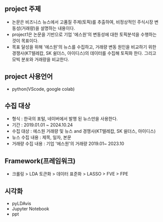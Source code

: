 ## project 주제
- 논문은 비즈니스 뉴스에서 고품질 주제(토픽)를 추출하여, 비정상적인 주식시장 변동성(거래량)을 설명하는 내용이다.
- project1은 논문을 기반으로 기업 '에스원'의 변동성에 대한 토픽분석을 수행하는 것이 목표이다.
- 목표 달성을 위해 '에스원'의 뉴스를 수집하고, 거래량 변동 원인을 비교하기 위한 경쟁사(KT텔레캅, SK 쉴더스, 아이디스)의 데이터를 수집해 토픽화 한다. 그리고 모빅 분포와 거래량을 비교한다.
## project 사용언어 
- python(VScode, google colab)
## 수집 대상
- 형식 : 한국의 포털, 네이버에서 발행 된 뉴스만을 사용한다.
- 기간 : 2019.01.01 ~ 2024.10.24
- 수집 대상 : 에스원 거래량 및 뉴스 and 경쟁사(KT텔레캅, SK 쉴더스, 아이디스)
- 뉴스 수집 내용 : 제목, 일자, 본문
- 거래량 수집 내용 : 기업 '에스원'의 거래량 2019.01~ 2023.10
## Framework(프레임워크)
- 크롤링 > LDA 토큰화 > 데이터 표준화 > LASSO > FVE > FPE
## 시각화
- pyLDAvis
- Jupyter Notebook
- ppt
